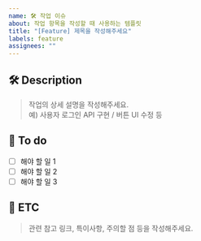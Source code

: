 ```yaml
---
name: 🛠️ 작업 이슈
about: 작업 항목을 작성할 때 사용하는 템플릿
title: "[Feature] 제목을 작성해주세요"
labels: feature
assignees: ""
---
```


## 🛠️ Description

> 작업의 상세 설명을 작성해주세요.  
> 예) 사용자 로그인 API 구현 / 버튼 UI 수정 등

## 📝 To do

- [ ] 해야 할 일 1
- [ ] 해야 할 일 2
- [ ] 해야 할 일 3

## 📌 ETC

> 관련 참고 링크, 특이사항, 주의할 점 등을 작성해주세요.
